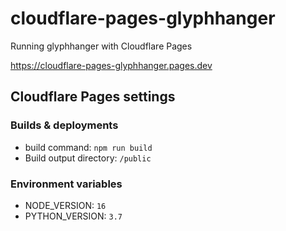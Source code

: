 # cloudflare-pages-glyphhanger
Running glyphhanger with Cloudflare Pages

https://cloudflare-pages-glyphhanger.pages.dev


## Cloudflare Pages settings

### Builds & deployments

- build command: `npm run build`
- Build output directory: `/public`

### Environment variables

- NODE_VERSION: `16`
- PYTHON_VERSION: `3.7`
